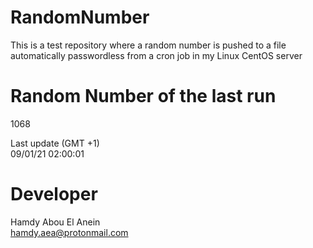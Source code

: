 # RandomNumber    
This is a test repository where a random number is pushed to a file automatically passwordless from a cron job in my Linux CentOS server    
# Random Number of the last run   
1068
      
Last update (GMT +1)    
09/01/21 02:00:01
# Developer    
Hamdy Abou El Anein   
hamdy.aea@protonmail.com
